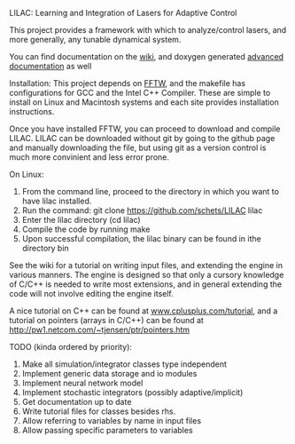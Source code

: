 LILAC: Learning and Integration of Lasers for Adaptive Control

This project provides a framework with which to analyze/control lasers, and more generally, any tunable dynamical system.

You can find documentation on the [wiki](http://github.com/schets/LILAC/wiki), and doxygen generated [advanced documentation](http://schets.github.io/LILAC) as well 

Installation:
This project depends on [FFTW](www.fftw.org), and the makefile has configurations for GCC and the Intel C++ Compiler. These are simple to install on Linux and Macintosh systems and each site provides installation instructions.

Once you have installed FFTW, you can proceed to download and compile LILAC. LILAC can be downloaded without git by going to the github page and manually downloading the file, but using git as a version control is much more convinient and less error prone.

On Linux:

1. From the command line, proceed to the directory in which you want to have lilac installed.
2. Run the command: git clone https://github.com/schets/LILAC lilac
3. Enter the lilac directory (cd lilac)
4. Compile the code by running make
5. Upon successful compilation, the lilac binary can be found in ithe directory bin


See the wiki for a tutorial on writing input files, and extending the engine in various manners. The engine is designed so that only a cursory knowledge of C/C++ is needed to write most extensions, and in general extending the code will not involve editing the engine itself.

A nice tutorial on C++ can be found at www.cplusplus.com/tutorial, and a tutorial on pointers (arrays in C/C++) can be found at http://pw1.netcom.com/~tjensen/ptr/pointers.htm

TODO (kinda ordered by priority):

1. Make all simulation/integrator classes type independent
2. Implement generic data storage and io modules
3. Implement neural network model
4. Implement stochastic integrators (possibly adaptive/implicit)
5. Get documentation up to date
6. Write tutorial files for classes besides rhs.
7. Allow referring to variables by name in input files
8. Allow passing specific parameters to variables
